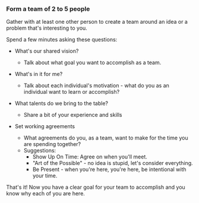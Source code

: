 ### Form a team of 2 to 5 people

Gather with at least one other person to create a team around an idea or a problem that's interesting to you.

Spend a few minutes asking these questions:

- What's our shared vision?
  - Talk about what goal you want to accomplish as a team.

- What's in it for me?
  - Talk about each individual's motivation - what do you as an individual want to learn or accomplish?

- What talents do we bring to the table?
  - Share a bit of your experience and skills

- Set working agreements
  - What agreements do you, as a team, want to make for the time you are spending together?
  - Suggestions:
    - Show Up On Time: Agree on when you'll meet.
    - "Art of the Possible" - no idea is stupid, let's consider everything.
    - Be Present - when you're here, you're here, be intentional with your time.

That's it! Now you have a clear goal for your team to accomplish and you know why each of you are here.
